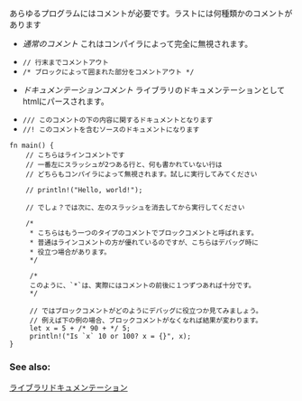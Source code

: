 <!--- Any program requires comments and indeed Rust supports --->
<!--- a few different varieties: --->
あらゆるプログラムにはコメントが必要です。ラストには何種類かのコメントがあります

<!--- * *Regular comments* which are ignored by the compiler: --->
<!---  - `// Line comments which go to the end of the line.` --->
<!---  - `/* Block comments which go to the closing delimiter. */` --->
<!--- * *Doc comments* which are parsed into HTML library --->
<!--- [documentation][docs]: --->
<!---  - `/// Generate library docs for the following item.` --->
<!---  - `//! Generate library docs for the enclosing item.` --->

* *通常のコメント* これはコンパイラによって完全に無視されます。
 - `// 行末までコメントアウト`
 - `/* ブロックによって囲まれた部分をコメントアウト */`
* *ドキュメンテーションコメント* ライブラリのドキュメンテーションとしてhtmlにパースされます。
 - `/// このコメントの下の内容に関するドキュメントとなります`
 - `//! このコメントを含むソースのドキュメントになります`

``` rust,editable
fn main() {
    // こちらはラインコメントです
    // 一番左にスラッシュが2つある行と、何も書かれていない行は
    // どちらもコンパイラによって無視されます。試しに実行してみてください

    // println!("Hello, world!");

    // でしょ？では次に、左のスラッシュを消去してから実行してください

    /*
     * こちらはもう一つのタイプのコメントでブロックコメントと呼ばれます。
     * 普通はラインコメントの方が優れているのですが、こちらはデバッグ時に
     * 役立つ場合があります。
     */

     /*
     このように、`*`は、実際にはコメントの前後に１つずつあれば十分です。
     */

     // ではブロックコメントがどのようにデバッグに役立つか見てみましょう。
     // 例えば下の例の場合、ブロックコメントがなくなれば結果が変わります。
     let x = 5 + /* 90 + */ 5;
     println!("Is `x` 10 or 100? x = {}", x);
}

```

### See also:

[ライブラリドキュメンテーション][docs]

[docs]: ../meta/doc.html
